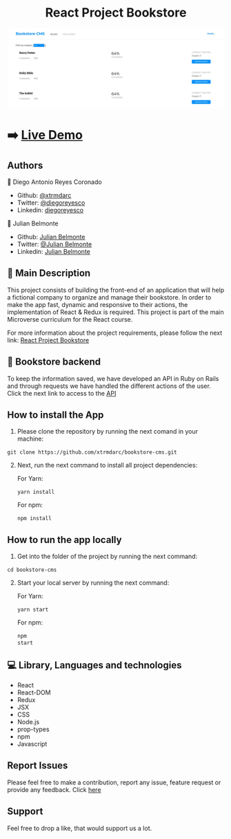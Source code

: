 <h1 align="center">React Project Bookstore</h1>

<p align="center">
  <img src ='src/img/bookstore.jpg' alt='Preview of the Bookstore app'>
</p>

# :arrow_right: [Live Demo](https://dieju-bookstore-cms.herokuapp.com/)

## Authors

:man: Diego Antonio Reyes Coronado

- Github: [@xtrmdarc](https://github.com/xtrmdarc)
- Twitter: [@diegoreyesco](https://twitter.com/DiegoAn91629127)
- Linkedin: [diegoreyesco](https://www.linkedin.com/in/diego-reyes-coronado)

:man: Julian Belmonte

- Github: [Julian Belmonte](https://github.com/jucora)
- Twitter: [@Julian Belmonte](https://www.twitter.com/JulianBelmonte)
- Linkedin: [Julian Belmonte](https://www.linkedin.com/in/julianbel)

## :pencil: Main Description

This project consists of building the front-end of an application that will help a fictional company to organize and manage their bookstore. In order to make the app fast, dynamic and responsive to their actions, the implementation of React & Redux is required. This project is part of the main Microverse curriculum for the React course.

For more information about the project requirements, please follow the next link: [React Project Bookstore](https://github.com/microverseinc/project-redux-bookstore)

## :lock_with_ink_pen: Bookstore backend

To keep the information saved, we have developed an API in Ruby on Rails and through requests we have handled the different actions of the user. Click the next link to access to the [API](https://github.com/jucora/bookstore-backend)

## How to install the App

1. Please clone the repository by running the next comand in your machine:

<pre><code>git clone https://github.com/xtrmdarc/bookstore-cms.git</code></pre>

2. Next, run the next command to install all project dependencies:

   For Yarn: <pre><code>yarn install</code></pre>
   For npm: <pre><code>npm install</code></pre>

## How to run the app locally

1. Get into the folder of the project by running the next command:

<pre><code>cd bookstore-cms</code></pre>

2. Start your local server by running the next command:

   For Yarn: <pre><code>yarn start</code></pre>
   For npm: <pre><code>npm start</code></pre>

## :computer: Library, Languages and technologies

- React
- React-DOM
- Redux
- JSX
- CSS
- Node.js
- prop-types
- npm
- Javascript

## Report Issues

Please feel free to make a contribution, report any issue, feature request or provide any feedback. Click [here](https://github.com/xtrmdarc/bookstore-cms/issues)

## Support

Feel free to drop a like, that would support us a lot.
